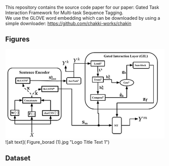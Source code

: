 This repository contains the source code paper for our paper:  Gated Task Interaction Framework for Multi-task Sequence Tagging.   
We use the GLOVE word embedding which can be downloaded by using a simple downloader: https://github.com/chakki-works/chakin
## Figures
![alt text]( Figure_board.jpg "Logo Title Text 1")
![alt text]( Figure_borad (1).jpg "Logo Title Text 1")
## Dataset
